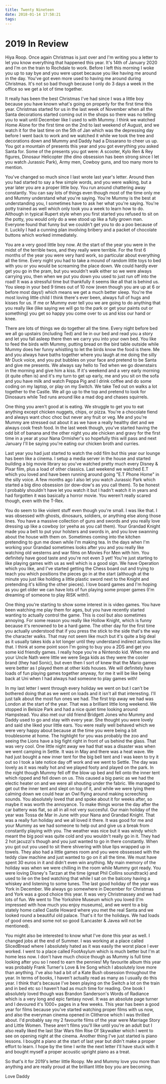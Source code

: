 ```yaml
---
title: Twenty Nineteen
date: 2018-01-14 17:58:21
tags:
---
```


# 2019 In Review

Hiya Roop. Once again Christmas is just over and I'm writing you a letter to let you know everything that happened this year. It's 14th of January 2020 and I'm on the train to Rochdale to work. Before I left this morning I woke you up to say bye and you were upset because you like having me around in the day. You've got even more used to having me around during Christmas. It's not so bad though because I only do 3 days a week in the office so we get a lot of time together.

It really has been the best Christmas I've had since I was a little boy because you have known what's going on properly for the first time this year. Christmas started for us in the last week of November when all the Santa decorations started coming out in the shops so there was no telling you to wait until December like I used to with Mummy. I think we watched Home Alone for the first time on the 2nd to last weekend of August, and we watch it for the last time on the 5th of Jan which was the depressing day before I went back to work and we watched it while we took the tree and decorations down and Mummy and Daddy had a Dissarano to cheer us up. You got a mountain of presents this year and you got everything you asked Santa for. Some of the presents you got were: A scooter, Kylo Ren & Rey figures, Dinosaur Helicopter (the dino obsession has been strong since I let you watch Jurassic Park), Army men, Cowboy guns, and too many more to mention.

You've changed so much since I last wrote last year's letter. Around then you had started to say a few simple words, and you were walking, but a year later you are a proper little boy. You run around chattering away constantly. You can say lots of things even though most of the time only me and Mummy understand what you're saying. You're Mummy is the best at understanding you, I sometimes have to ask her what you're saying. You're potty trained as well which only took you a week to learn how to do. Although in typical Rupert style when you first started you refused to sit on the potty, you would only do a wee stood up like a fully grown man. Everyone found that funny but we couldn't get you to do a poo because of it. Luckily I had a cunning plan involving bribery and a packet of chocolate buttons which worked immediately.

You are a very good little boy now. At the start of the year you were in the midst of the terrible twos, and they really were terrible. For the first 6 months of the year you were very hard work, so particular about everything all the time. Every night you had to take a mound of random little toys to bed with you or you would be screaming the place down. We could hardly ever get you go in the pram, but you wouldn't walk either so we were always carrying you, then when we put you down you used to just run off into the road! It was a stressful time but thankfully it seems like all that is behind us. You sleep in your bed 9 times out of 10 now (even though you are up at 6 or before most days!) which means we get a much better sleep. You're the most loving little child I think there's ever been, always full of hugs and kisses for us. If me or Mummy ever tell you we are going to do anything that you really like (like saying we will go to the park or get your paints out or something) you get so happy you come over to us and kiss our hand or knee.

There are lots of things we do together all the time. Every night before bed we all go upstairs (including Ted) and lie in our bed and read you a story and let you fall asleep there then we carry you into your own bed. You like to feed the birds with Mummy, putting bread on the bird table outside while Mummy does her funny whistling to let the birds know the food is there. Me and you always have baths together where you laugh at me doing the silly Mr Duck voice, and you put bubbles on your face and pretend to be Santa and give me presents. We always say hello to Ted when we go downstairs in the morning and give him a kiss. If it's weekend and a very early morning (it quite often is) and it's my turn to get up early, me and you sit on the sofa and you have milk and watch Peppa Pig and I drink coffee and do some coding on my laptop, or play on my Switch. We take Ted out on walks a lot together to the Castle. We all go up to the top and pretend to look for Dinosaurs while Ted runs around like a mad dog and chases squirrels.

One thing you aren't good at is eating. We struggle to get you to eat anything except chicken nuggets, chips, or pizza. You're a chocolate fiend and always want choc choc but never any fruit or veg. Me and you're Mummy are stressed out about it as we have a really healthy diet and we always cook fresh food. In the last week though, you've started having the odd bit of banana and the other night you ate chicken and gravy for the first time in a year at your Nana Ormisher's so hopefully this will pass and next January I'll be saying you're eating our chicken broth and curries.

Last year you had just started to watch the odd film but this year our lounge has been like a cinema. I setup a media server in the house and started building a big movie library so you've watched pretty much every Disney & Pixar film, plus a load of other classics. Last weekend we watched E.T which you loved and have been running around going "E.T Phone Home" in the silly voice. A few months ago I also let you watch Jurassic Park which started a big dino obsession (or dow-dow's as you call them). To be honest I probably shouldn't have let you watch it but I hadn't watch it in years and had forgotten it was basically a horror movie. You weren't really scared though, even with the T-Rex.

You do seem to like violent stuff even though you're small. I was like that. I was obsessed with ghosts, dinosaurs, soldiers, or anything else along those lines. You have a massive collection of guns and swords and you really love dressing up like a cowboy (or yeeha as you call them). Your Grandad Knight made you a belt to put your holsters and swords in, and you love swanning about the house with them on. Sometimes coming into the kitchen pretending to gun me down while I'm making tea. In the days when I'm working your Grandad sometimes looks after you and you really like watching old westerns and war films on Movies For Men with him. You definitely have good taste and you're not even 3 yet! You're just starting to like playing games with us as well which is a good sign. We have Operation which you like, and I've started getting the Chess board out and trying to teach you which positions the pieces go in at the start (although at the minute you just like holding a little plastic sword next to the Knight and pretending it's killing the other pieces). I love board games and I'm hoping as you get older we can have lots of fun playing some proper games (I'm dreaming of someone to play RISK with!).

One thing you're starting to show some interest in is video games. You have been watching me play them for ages, but you have recently started wanting to actually control the game. This is cool but also sometimes annoying. For some reason you really like Hollow Knight, which is funny because it's renowned to be a hard game. The other day for the first time you actually understood that if you press the stick to the side that's the way the character walks. That may not seem like much but it's quite a big deal as it usually takes kids a lot longer until they understand indirect actions like that. I think at some point soon I'm going to buy you a 2DS and get you some kid friendly games. I really hope you're a Nintendo kid. When me and your Uncle Nath were little we were Sega kids as they were the cooler brand (they had Sonic), but even then I sort of knew that the Mario games were better as I played them at other kids houses. We will definitely have loads of fun playing games together anyway, for me it will be like being back at Uni when I had always had someone to play games with!

In my last letter I went through every holiday we went on but I can't be bothered doing that as we went on loads and it isn't all that interesting. I'll just talk about the most fun ones we had. The first trip away we had was London at the start of the year. That was a brilliant little long weekend. We stopped in Belsize Park and had a nice quiet time looking around Hampstead. You also met our old friend Bridgett Jones who Mummy and Daddy used to go and stay with every year. She thought you were lovely and said she liked your little ears. You were really well behaved which we were very happy about because at the time you were being a bit troublesome at home. The highlight for you was probably the zoo and seeing the Lions have a big fight right in front of us behind the glass. That was very cool. One little night away we had that was a disaster was when we went camping in Settle. It was in May and there was a heat wave. We had just bought a new inner tent for the big bell tent and I was keen to try it out so I took a late notice day off work and we went to Settle. The day was lovely as it was really hot and we played footy and played on the park. In the night though Mummy fell off the blow up bed and fell onto the inner tent which ripped and fell down on us. This caused a big panic as we had the electic heater on and we were all shouting under the fabric. We managed to get out the inner tent and slept on top of it, and while we were lying there calming down we could hear an Owl flying around making screeching sounds. You absolutely loved that and spoke about it for weeks after, so maybe it was worth the annoyance. To make things worse the day after the car battery was flat, so all in all not very succesful. Our main holiday of the year was Tossa de Mar in June with your Nana and Grandad Knight. That was a really fun holiday and we all loved it there. It was good for me and your Mummy as we had someone to help out and give us a break from constantly playing with you. The weather was nice but it was windy which meant the big pool was quite cold and you wouldn't really go in it. They had 2 hot jacuzzi's though and you just wanted to go in there constantly. When you got out you used to sit there shivering with blue lips wrapped up in towels. They also had a little games room and you were obssessed with the teddy claw machine and just wanted to go on it all the time. We must have spent 30 euros in it and didn't even win anything. My main memory of the holiday was when we were chilling in the room while Mummy got ready. You were loving Disney's Tarzan at the time (great Phil Collins soundtrack) and used to lie on the bed watching that while I sat on the balcony having a whiskey and listening to some tunes. The last good holiday of the year was York in December. We always go somewhere in December for Christmas and York was a good choice this year. It was very Christmassey and we had lots of fun. We went to The Yorkshire Museum which you loved (I'm impressed with how much you enjoy museums), and we went to a big stately home called Castle Howard where you met the real Santa and we looked round a beautiful old palace. That's it for the holidays. We had loads of good ones and some not so good (Lancaster & Javea will not be mentioned).

You might also be interested to know what I've done this year as well. I changed jobs at the end of Summer. I was working at a place called SlicedBread where I absolutely hated as it was easily the worst place I ever worked. I went to a place called FootAsylum which is much better but I'm at home less now. I don't have much choice though as Mummy is full time looking after you so I need to earn the pennies! My favourite album this year was probably Frank Turner's Love & Ire Song which I absolutely love more than anything. I've also had a bit of a Kate Bush obsession throughout the year. In terms of books, I haven't actually read as many as I usually do this year. I think that's because I've been playing on the Switch a lot on the train and in bed etc so I haven't had as much time for reading. One book I absolutely loved though was Brandon Sanderson's Words of Radiance which is a very long and epic fantasy novel. It was an absolute page turner and I devoured it's 1000+ pages in a few weeks. This year has been a good year for films because you've started watching proper films with us now, and also the everyman cinema opened in Clitheroe which I was thrilled about. I'd probably say my 2 favourite films of the year were Marriage Story and Little Women. These aren't films you'll like until you're an adult but I also really liked the last Star Wars film Rise Of Skywalker which I went to see on opening night at the cinema. Another thing I've just started is piano lessons. I bought a piano at the start of last year but didn't make a proper effort to learn. I hope by the time I write the next letter I'll have stuck with it and bought myself a proper acoustic upright piano as a treat.

So that's it for 2019's letter little Roopy. Me and Mummy love you more than anything and are really proud at the brilliant little boy you are becoming.

Love Daddy